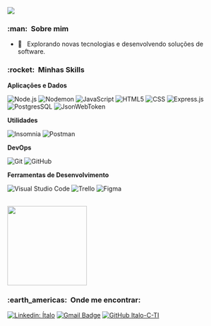 ![](https://komarev.com/ghpvc/?username=Italo-C-TI&color=006bed)

<h3> :man: &nbsp;Sobre mim </h3>

- 🤔 &nbsp; Explorando novas tecnologias e desenvolvendo soluções de software.

<h3> :rocket: &nbsp;Minhas Skills </h3>

**Aplicações e Dados**


  ![Node.js](https://img.shields.io/badge/Node.js-43853D?style=for-the-badge&logo=node.js&logoColor=white)
  ![Nodemon](https://img.shields.io/badge/NODEMON-%23323330.svg?style=for-the-badge&logo=nodemon&logoColor=%BBDEAD)
  ![JavaScript](https://img.shields.io/badge/JavaScript-F7DF1E?style=for-the-badge&logo=javascript&logoColor=black)
  ![HTML5](https://img.shields.io/badge/HTML-239120?style=for-the-badge&logo=html5&logoColor=white)
  ![CSS](	https://img.shields.io/badge/CSS-239120?&style=for-the-badge&logo=css3&logoColor=white)
  ![Express.js](https://img.shields.io/badge/Express.js-404D59?style=for-the-badge)
  ![PostgresSQL](https://img.shields.io/badge/PostgreSQL-316192?style=for-the-badge&logo=postgresql&logoColor=white)
  ![JsonWebToken](https://img.shields.io/badge/json%20web%20tokens-323330?style=for-the-badge&logo=json-web-tokens&logoColor=pink)

**Utilidades**

![Insomnia](https://img.shields.io/badge/Insomnia-black?style=for-the-badge&logo=insomnia&logoColor=5849BE)
![Postman](https://img.shields.io/badge/Postman-FF6C37?style=for-the-badge&logo=postman&logoColor=white)

**DevOps**

![Git](https://img.shields.io/badge/git-%23F05033.svg?style=for-the-badge&logo=git&logoColor=white)
![GitHub](https://img.shields.io/badge/github-%23121011.svg?style=for-the-badge&logo=github&logoColor=white)


**Ferramentas de Desenvolvimento**

![Visual Studio Code](https://img.shields.io/badge/Visual%20Studio%20Code-0078d7.svg?style=for-the-badge&logo=visual-studio-code&logoColor=white)
![Trello](https://img.shields.io/badge/Trello-%23026AA7.svg?style=for-the-badge&logo=Trello&logoColor=white)
![Figma](https://img.shields.io/badge/figma-%23F24E1E.svg?style=for-the-badge&logo=figma&logoColor=white)

<br/>

<a href="https://github.com/Italo-C-TI">
  <img height="180em" src="https://github-readme-stats.vercel.app/api?username=Italo-C-TI&theme=algolia&show_icons=true" />
</a>

<br/>

<h3> :earth_americas: &nbsp;Onde me encontrar: </h3> 

[![Linkedin: Ítalo](https://img.shields.io/badge/-Italo_Costa-blue?style=flat-square&logo=Linkedin&logoColor=white&link=https://www.linkedin.com/in//italo-costa-117583215/)](https://www.linkedin.com/in/italo-costa-117583215/)
[![Gmail Badge](https://img.shields.io/badge/-costa.italo.ti@gmail.com@gmail.com-006bed?style=flat-square&logo=Gmail&logoColor=white&link=mailto:SEU-EMAIL)](mailto:SEU-EMAIL)
[![GitHub Italo-C-TI]( https://img.shields.io/github/followers/Italo-C-TI?label=follow&style=social)](https://github.com/Italo-C-TI)


